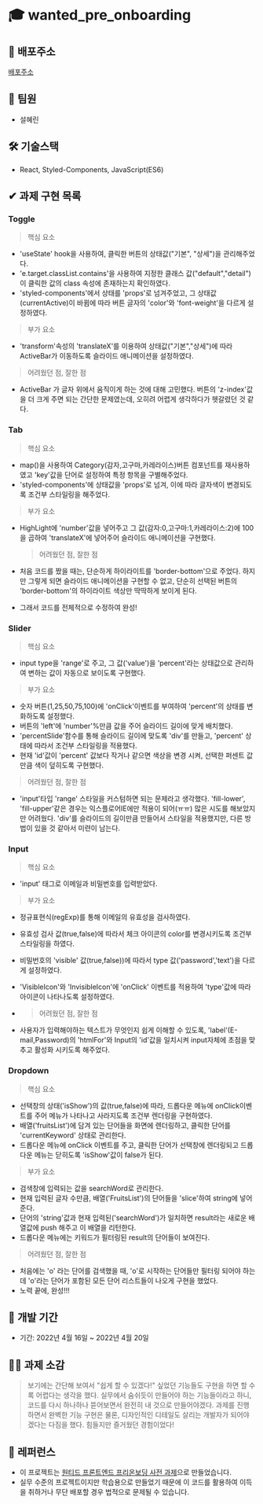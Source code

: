 # 🎓 wanted_pre_onboarding

## **📎 배포주소**

[배포주소](https://comforting-biscotti-38440d.netlify.app)

## **👫 팀원**

- 설혜린

## **🛠 기술스택**

- React, Styled-Components, JavaScript(ES6)

## **✔ 과제 구현 목록**

### Toggle

> 핵심 요소

- 'useState' hook을 사용하여, 클릭한 버튼의 상태값("기본", "상세")을 관리해주었다.
- 'e.target.classList.contains'을 사용하여 지정한 클래스 값("default","detail")이 클릭한 값의 class 속성에 존재하는지 확인하였다.
- 'styled-components'에서 상태를 'props'로 넘겨주었고, 그 상태값(currentActive)이 바뀜에 따라 버튼 글자의 'color'와 'font-weight'을 다르게 설정하였다.

> 부가 요소

- 'transform'속성의 'translateX'를 이용하여 상태값("기본","상세")에 따라 ActiveBar가 이동하도록 슬라이드 애니메이션을 설정하였다.

> 어려웠던 점, 잘한 점

- ActiveBar 가 글자 위에서 움직이게 하는 것에 대해 고민했다. 버튼의 'z-index'값을 더 크게 주면 되는 간단한 문제였는데, 오히려 어렵게 생각하다가 헷갈렸던 것 같다.

### Tab

> 핵심 요소

- map()을 사용하여 Category(감자,고구마,카레라이스)버튼 컴포넌트를 재사용하였고 'key'값을 단어로 설정하여 특정 항목을 구별해주었다.
- 'styled-components'에 상태값을 'props'로 넘겨, 이에 따라 글자색이 변경되도록 조건부 스타일링을 해주었다.

> 부가 요소

- HighLight에 'number'값을 넣어주고 그 값(감자:0,고구마:1,카레라이스:2)에 100을 곱하여 'translateX'에 넣어주어 슬라이드 애니메이션을 구현했다.

  > 어려웠던 점, 잘한 점

- 처음 코드를 짰을 때는, 단순하게 하이라이트를 'border-bottom'으로 주었다. 하지만 그렇게 되면 슬라이드 애니메이션을 구현할 수 없고, 단순히 선택된 버튼의 'border-bottom'의 하이라이트 색상만 딱딱하게 보이게 된다.
- 그래서 코드를 전체적으로 수정하여 완성!

### Slider

> 핵심 요소

- input type을 'range'로 주고, 그 값('value')을 'percent'라는 상태값으로 관리하여 변하는 값이 자동으로 보이도록 구현했다.

> 부가 요소

- 숫자 버튼(1,25,50,75,100)에 'onClick'이벤트를 부여하여 'percent'의 상태를 변화하도록 설정했다.
- 버튼의 'left'에 'number'%만큼 값을 주어 슬라이드 길이에 맞게 배치했다.
- 'percentSlide'함수를 통해 슬라이드 길이에 맞도록 'div'를 만들고, 'percent' 상태에 따라서 조건부 스타일링을 적용했다.
- 현재 'id'값이 'percent' 값보다 작거나 같으면 색상을 변경 시켜, 선택한 퍼센트 값만큼 색이 덮히도록 구현했다.

> 어려웠던 점, 잘한 점

- 'input'타입 'range' 스타일을 커스텀하면 되는 문제라고 생각했다. 'fill-lower', 'fill-upper'같은 경우는 익스플로어IE에만 적용이 되어(ㅠㅠ) 많은 시도를 해보았지만 어려웠다. 'div'를 슬라이드의 길이만큼 만들어서 스타일을 적용했지만, 다른 방법이 있을 것 같아서 미련이 남는다.

### Input

> 핵심 요소

- 'input' 태그로 이메일과 비밀번호를 입력받았다.

> 부가 요소

- 정규표현식(regExp)를 통해 이메일의 유효성을 검사하였다.
- 유효성 검사 값(true,false)에 따라서 체크 아이콘의 color를 변경시키도록 조건부 스타일링을 하였다.
- 비밀번호의 'visible' 값(true,false))에 따라서 type 값('password','text')을 다르게 설정하였다.
- 'VisibleIcon'와 'InvisibleIcon'에 'onClick' 이벤트를 적용하여 'type'값에 따라 아이콘이 나타나도록 설정하였다.

- > 어려웠던 점, 잘한 점

- 사용자가 입력해야하는 텍스트가 무엇인지 쉽게 이해할 수 있도록,
  'label'(E-mail,Password)의 'htmlFor'와 Input의 'id'값을 일치시켜 input자체에 초점을 맞추고 활성화 시키도록 해주었다.

### Dropdown

> 핵심 요소

- 선택창의 상태('isShow')의 값(true,false)에 따라, 드롭다운 메뉴에 onClick이벤트를 주어 메뉴가 나타나고 사라지도록 조건부 렌더링을 구현하였다.
- 배열('fruitsList')에 담겨 있는 단어들을 화면에 렌더링하고, 클릭한 단어를 'currentKeyword' 상태로 관리한다.
- 드롭다운 메뉴에 onClick 이벤트를 주고, 클릭한 단어가 선택창에 렌더링되고 드롭다운 메뉴는 닫히도록 'isShow'값이 false가 된다.

> 부가 요소

- 검색창에 입력되는 값을 searchWord로 관리한다.
- 현재 입력된 글자 수만큼, 배열('FruitsList')의 단어들을 'slice'하여 string에 넣어준다.
- 단어의 'string'값과 현재 입력된('searchWord')가 일치하면 result라는 새로운 배열값에 push 해주고 이 배열을 리턴한다.
- 드롭다운 메뉴에는 키워드가 필터링된 result의 단어들이 보여진다.

> 어려웠던 점, 잘한 점

- 처음에는 'o' 라는 단어를 검색했을 때, 'o'로 시작하는 단어들만 필터링 되어야 하는데 'o'라는 단어가 포함된 모든 단어 리스트들이 나오게 구현을 했었다.
- 노력 끝에, 완성!!!

## **📆 개발 기간**

- 기간: 2022년 4월 16일 ~ 2022년 4월 20일

## **👩‍🏫 과제 소감**

> 보기에는 간단해 보여서 "쉽게 할 수 있겠다!" 싶었던 기능들도 구현을 하면 할 수록 어렵다는 생각을 했다. 실무에서 숨쉬듯이 만들어야 하는 기능들이라고 하니, 코드를 다시 하나하나 뜯어보면서 완전히 내 것으로 만들어야겠다. 과제를 진행하면서 완벽한 기능 구현은 물론, 디자인적인 디테일도 살리는 개발자가 되어야겠다는 다짐을 했다. 힘들지만 즐거웠던 경험이었다!

## **📕 레퍼런스**

- 이 프로젝트는 [원티드 프론트엔드 프리온보딩 사전 과제](https://www.wanted.co.kr/events/pre_onboarding_course_11)으로 만들었습니다.
- 실무 수준의 프로젝트이지만 학습용으로 만들었기 때문에 이 코드를 활용하여 이득을 취하거나 무단 배포할 경우 법적으로 문제될 수 있습니다.
